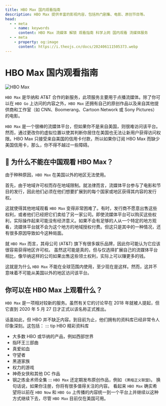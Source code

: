 ```yaml
---
title: HBO Max 国内观看指南
description: HBO Max 提供丰富的影视内容，包括热门剧集、电影、原创节目等。
head:
  - - meta
    - name: keywords
      content: HBO Max 流媒体 解锁 观看指南 科学上网 国内观看 流媒体服务
  - - meta
    - property: og:image
      content: https://i.theojs.cn/docs/202406111505373.webp
---
```


# HBO Max 国内观看指南

![HBO Max](https://i.theojs.cn/docs/202406111505373.webp 'HBO Max')

`HBO Max` 是华纳和 AT&T 合作的新服务，此项服务主要用于点播流媒体。除了你可以在 `HBO Go` 上访问的内容之外，`HBO Max` 还拥有自己的原创作品以及来自其他提供商和工作室（如 CNN、Boomerang、Cartoon Network 或 Sony Pictures）的电影。

`HBO Max` 是一个很棒的流媒体平台，但如果你不是来自美国，则很难访问该平台。然而，通过更改你的虚拟位置以使其判断你居住在美国也无法让新用户获得访问权限。HBO Max 只接受来自美国的信用卡付款，所以如果你订阅 HBO Max 而缺少美国信用卡，那么，你不得不越过一些障碍。

## 🔎 为什么不能在中国观看 HBO Max？

由于种种原因，`HBO Max` 在美国以外的地区无法使用。

首先，由于地域许可权而存在地域限制。就法律而言，流媒体平台参与了电影和节目的发行，因此他们必须在他们想要扩展到的每个国家或地区获得其内容的发行权。

这就使得其他地域观看 `HBO Max` 变得非常困难了。有时，发行商不愿意出售这些权利，或者他们已经把它们卖给了另一家公司。即使流媒体平台可以购买这些权利，实际操作起来可能没有经济意义。如果不会有足够的人从一个特定的地方观看，流媒体平台就不会为这个地方的地域授权付费。但这只是其中的一种情况，还有很多原因导致如今这种局面。

就 `HBO Max` 而言，其母公司 (AT&T) 旗下有很多娱乐品牌，因此你可能认为它应该很容易获得地区许可权。 虽然这可能是真的，但与仅选择扩展自己的流媒体平台相比，像华纳这样的公司如果出售这些领土权利，实际上可以赚更多的钱。

这就是为什么 `HBO Max` 不能在全球范围内使用，至少现在是这样。然而，这并不意味着不可能从美国以外的地区访问该平台。

## 你可以在 HBO Max 上观看什么？

`HBO Max` 是一项相对较新的服务。虽然有关它的讨论早在 2018 年就被人提起，但它直到 2020 年 5 月 27 日才正式以该名称正式推出。

话虽如此，但 HBO 并不缺乏内容。到目前为止，他们拥有的资料库已经非常令人印象深刻。这包括：
::: tip HBO 精彩资料库

- 大多数 HBO 或华纳的产品，例如西部世界
- 指环王三部曲
- 真爱如血
- 守望者
- 黑道家族
- 权力的游戏
- 神奇女侠和其他 DC 作品
- 钢之炼金术师全集
  :::
  `HBO Max` 还定期发布原创作品，例如 `《黑暗正义联盟》`。 换句话说，如果你注册，你将有很多值得关注的内容。 看起来 `HBO Max` 确实希望将以前在 `HBO Now` 和 `HBO Go` 上传播的内容统一到一个平台上并继续以这种方式继续下去，尽管 `HBO Max` 目前仅在美国可用。
